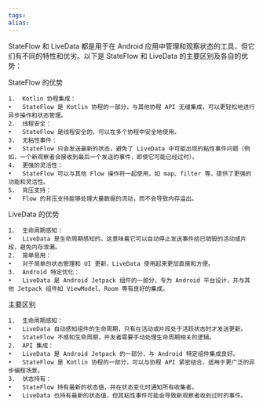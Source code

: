 ```yaml
---
tags: 
alias:
---
```


StateFlow 和 LiveData 都是用于在 Android 应用中管理和观察状态的工具，但它们有不同的特性和优劣。以下是 StateFlow 和 LiveData 的主要区别及各自的优势：

StateFlow 的优势

	1.	Kotlin 协程集成：
	•	StateFlow 是 Kotlin 协程的一部分，与其他协程 API 无缝集成，可以更轻松地进行异步操作和状态管理。
	2.	线程安全：
	•	StateFlow 是线程安全的，可以在多个协程中安全地使用。
	3.	无粘性事件：
	•	StateFlow 只会发送最新的状态，避免了 LiveData 中可能出现的粘性事件问题（例如，一个新观察者会接收到最后一个发送的事件，即使它可能已经过时）。
	4.	更强的灵活性：
	•	StateFlow 可以与其他 Flow 操作符一起使用，如 map、filter 等，提供了更强的功能和灵活性。
	5.	背压支持：
	•	Flow 的背压支持能够处理大量数据的流动，而不会导致内存溢出。

LiveData 的优势

	1.	生命周期感知：
	•	LiveData 是生命周期感知的，这意味着它可以自动停止发送事件给已销毁的活动或片段，避免内存泄漏。
	2.	简单易用：
	•	对于简单的状态管理和 UI 更新，LiveData 使用起来更加直接和方便。
	3.	Android 特定优化：
	•	LiveData 是 Android Jetpack 组件的一部分，专为 Android 平台设计，并与其他 Jetpack 组件如 ViewModel、Room 等有良好的集成。

主要区别

	1.	生命周期感知：
	•	LiveData 自动感知组件的生命周期，只有在活动或片段处于活跃状态时才发送更新。
	•	StateFlow 不感知生命周期，开发者需要手动处理生命周期相关的逻辑。
	2.	API 集成：
	•	LiveData 是 Android Jetpack 的一部分，与 Android 特定组件集成良好。
	•	StateFlow 是 Kotlin 协程的一部分，可以与协程 API 紧密结合，适用于更广泛的异步编程场景。
	3.	状态持有：
	•	StateFlow 持有最新的状态值，并在状态变化时通知所有收集者。
	•	LiveData 也持有最新的状态值，但其粘性事件可能会导致新观察者收到过时的事件。
